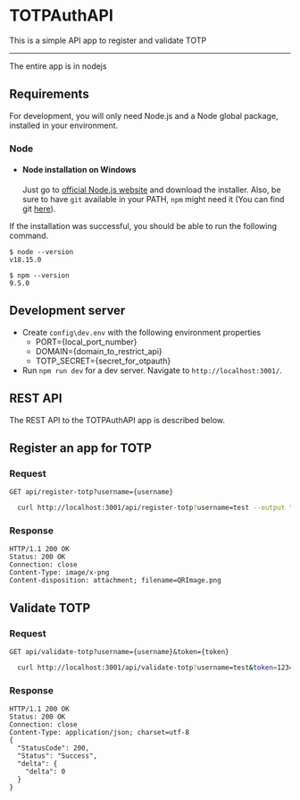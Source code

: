 # TOTPAuthAPI

This is a simple API app to register and validate TOTP 

---

The entire app is in nodejs

## Requirements

For development, you will only need Node.js and a Node global package, installed in your environment.

### Node
- #### Node installation on Windows

  Just go to [official Node.js website](https://nodejs.org/) and download the installer.
Also, be sure to have `git` available in your PATH, `npm` might need it (You can find git [here](https://git-scm.com/)).

If the installation was successful, you should be able to run the following command.

    $ node --version
    v18.15.0

    $ npm --version
    9.5.0

## Development server

* Create `config\dev.env` with the following environment properties
  * PORT={local_port_number}
  * DOMAIN={domain_to_restrict_api}
  * TOTP_SECRET={secret_for_otpauth}
* Run `npm run dev` for a dev server. Navigate to `http://localhost:3001/`.


## REST API

The REST API to the TOTPAuthAPI app is described below.

## Register an app for TOTP

### Request

`GET api/register-totp?username={username}`
```bash
  curl http://localhost:3001/api/register-totp?username=test --output "D:\QRImage.png"
```

### Response

    HTTP/1.1 200 OK
    Status: 200 OK
    Connection: close
    Content-Type: image/x-png
    Content-disposition: attachment; filename=QRImage.png
    

## Validate TOTP

### Request

`GET api/validate-totp?username={username}&token={token}`
```bash
  curl http://localhost:3001/api/validate-totp?username=test&token=123456
```
### Response

    HTTP/1.1 200 OK
    Status: 200 OK
    Connection: close
    Content-Type: application/json; charset=utf-8
    {
      "StatusCode": 200,
      "Status": "Success",
      "delta": {
        "delta": 0
      }
    }
    
